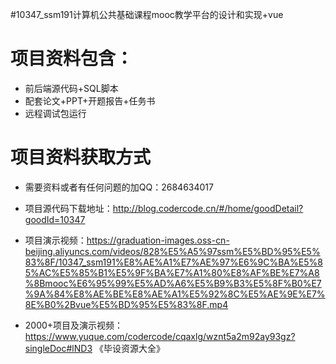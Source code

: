 #10347_ssm191计算机公共基础课程mooc教学平台的设计和实现+vue

# 项目资料包含：
* 前后端源代码+SQL脚本
* 配套论文+PPT+开题报告+任务书
* 远程调试包运行

# 项目资料获取方式
* 需要资料或者有任何问题的加QQ：2684634017

* 项目源代码下载地址：http://blog.codercode.cn/#/home/goodDetail?goodId=10347

* 项目演示视频：https://graduation-images.oss-cn-beijing.aliyuncs.com/videos/828%E5%A5%97ssm%E5%BD%95%E5%83%8F/10347_ssm191%E8%AE%A1%E7%AE%97%E6%9C%BA%E5%85%AC%E5%85%B1%E5%9F%BA%E7%A1%80%E8%AF%BE%E7%A8%8Bmooc%E6%95%99%E5%AD%A6%E5%B9%B3%E5%8F%B0%E7%9A%84%E8%AE%BE%E8%AE%A1%E5%92%8C%E5%AE%9E%E7%8E%B0%2Bvue%E5%BD%95%E5%83%8F.mp4


* 2000+项目及演示视频：https://www.yuque.com/codercode/cqaxlg/wznt5a2m92ay93gz?singleDoc#lND3 《毕设资源大全》




